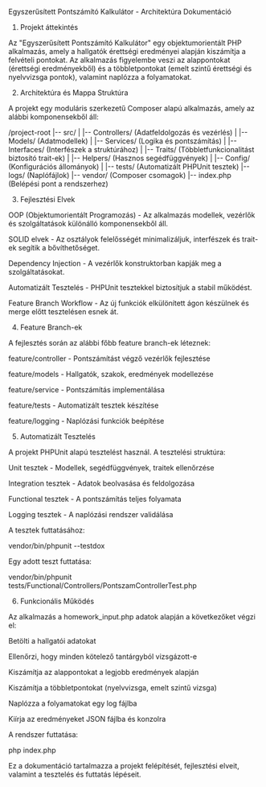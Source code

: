 Egyszerűsített Pontszámító Kalkulátor - Architektúra Dokumentáció

1. Projekt áttekintés

Az "Egyszerűsített Pontszámító Kalkulátor" egy objektumorientált PHP alkalmazás, amely a hallgatók érettségi eredményei alapján kiszámítja a felvételi pontokat. Az alkalmazás figyelembe veszi az alappontokat (érettségi eredményekből) és a többletpontokat (emelt szintű érettségi és nyelvvizsga pontok), valamint naplózza a folyamatokat.

2. Architektúra és Mappa Struktúra

A projekt egy moduláris szerkezetű Composer alapú alkalmazás, amely az alábbi komponensekből áll:

/project-root
|-- src/
|   |-- Controllers/  (Adatfeldolgozás és vezérlés)
|   |-- Models/       (Adatmodellek)
|   |-- Services/     (Logika és pontszámítás)
|   |-- Interfaces/   (Interfészek a struktúrához)
|   |-- Traits/       (Többletfunkcionalitást biztosító trait-ek)
|   |-- Helpers/      (Hasznos segédfüggvények)
|   |-- Config/       (Konfigurációs állományok)
|
|-- tests/  (Automatizált PHPUnit tesztek)
|-- logs/   (Naplófájlok)
|-- vendor/ (Composer csomagok)
|-- index.php (Belépési pont a rendszerhez)

3. Fejlesztési Elvek

OOP (Objektumorientált Programozás) - Az alkalmazás modellek, vezérlők és szolgáltatások különálló komponensekből áll.

SOLID elvek - Az osztályok felelősségét minimalizáljuk, interfészek és trait-ek segítik a bővíthetőséget.

Dependency Injection - A vezérlők konstruktorban kapják meg a szolgáltatásokat.

Automatizált Tesztelés - PHPUnit tesztekkel biztosítjuk a stabil működést.

Feature Branch Workflow - Az új funkciók elkülönített ágon készülnek és merge előtt tesztelésen esnek át.

4. Feature Branch-ek

A fejlesztés során az alábbi főbb feature branch-ek léteznek:

feature/controller - Pontszámítást végző vezérlők fejlesztése

feature/models - Hallgatók, szakok, eredmények modellezése

feature/service - Pontszámítás implementálása

feature/tests - Automatizált tesztek készítése

feature/logging - Naplózási funkciók beépítése

5. Automatizált Tesztelés

A projekt PHPUnit alapú tesztelést használ. A tesztelési struktúra:

Unit tesztek - Modellek, segédfüggvények, traitek ellenőrzése

Integration tesztek - Adatok beolvasása és feldolgozása

Functional tesztek - A pontszámítás teljes folyamata

Logging tesztek - A naplózási rendszer validálása

A tesztek futtatásához:

vendor/bin/phpunit --testdox

Egy adott teszt futtatása:

vendor/bin/phpunit tests/Functional/Controllers/PontszamControllerTest.php

6. Funkcionális Működés

Az alkalmazás a homework_input.php adatok alapján a következőket végzi el:

Betölti a hallgatói adatokat

Ellenőrzi, hogy minden kötelező tantárgyból vizsgázott-e

Kiszámítja az alappontokat a legjobb eredmények alapján

Kiszámítja a többletpontokat (nyelvvizsga, emelt szintű vizsga)

Naplózza a folyamatokat egy log fájlba

Kiírja az eredményeket JSON fájlba és konzolra

A rendszer futtatása:

php index.php

Ez a dokumentáció tartalmazza a projekt felépítését, fejlesztési elveit, valamint a tesztelés és futtatás lépéseit.

